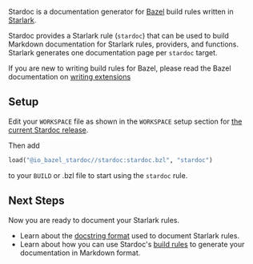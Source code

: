 Stardoc is a documentation generator for [Bazel](https://bazel.build) build rules
written in [Starlark](https://bazel.build/docs/skylark/index.html).

Stardoc provides a Starlark rule (`stardoc`)
that can be used to build Markdown documentation for Starlark rules, providers,
and functions.
Starlark generates one documentation page per `stardoc` target.

If you are new to writing build rules for Bazel, please read the Bazel
documentation on [writing
extensions](https://www.bazel.build/docs/skylark/concepts.html)

## Setup

Edit your `WORKSPACE` file as shown in the `WORKSPACE` setup section for
[the current Stardoc release](https://github.com/bazelbuild/stardoc/releases).

Then add

```python
load("@io_bazel_stardoc//stardoc:stardoc.bzl", "stardoc")
```

to your `BUILD` or .bzl file to start using the `stardoc` rule.

## Next Steps

Now you are ready to document your Starlark rules.

* Learn about the [docstring format](writing_stardoc.md) used to document Starlark rules.
* Learn about how you can use Stardoc's [build rules](generating_stardoc.md) to generate your
  documentation in Markdown format.


